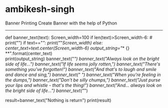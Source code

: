 # ambikesh-singh
Banner Printing
Create Banner with the help of Python
***********************************************


def banner_text(text):
    Screen_width=100
    if len(text)>Screen_width-6: # 
        print("")
    if text=="*":
        print("*"*Screen_width)
    else:
        center_text=text.center(Screen_width-6)
        output_string="** {} **".format(center_text)   
        print(output_string)
banner_text("*")
banner_text("Always look on the bright side of life...")
banner_text("If life seems jolly rotten,")
banner_text("There's something you've forgotten!")
banner_text("And that's to laugh and smile and dance and sing,")
banner_text(" ")
banner_text("When you're feeling in the dumps,")
banner_text("Don't be silly chumps,")
banner_text("Just purse your lips and whistle - that's the thing!")
banner_text("And... always look on the bright side of life...")
banner_text("*")


result=banner_text("Nothing is return")
print(result)
